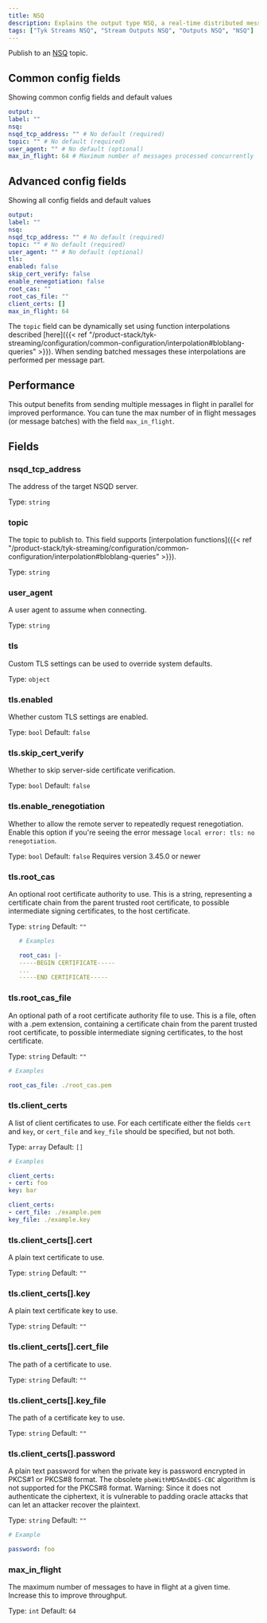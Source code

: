 ```yaml
---
title: NSQ
description: Explains the output type NSQ, a real-time distributed messaging platform
tags: ["Tyk Streams NSQ", "Stream Outputs NSQ", "Outputs NSQ", "NSQ"]
---
```


Publish to an [NSQ](https://nsq.io/) topic.

## Common config fields

Showing common config fields and default values

```yaml
output:
label: ""
nsq:
nsqd_tcp_address: "" # No default (required)
topic: "" # No default (required)
user_agent: "" # No default (optional)
max_in_flight: 64 # Maximum number of messages processed concurrently
```

## Advanced config fields

Showing all config fields and default values

```yml
output:
label: ""
nsq:
nsqd_tcp_address: "" # No default (required)
topic: "" # No default (required)
user_agent: "" # No default (optional)
tls:
enabled: false
skip_cert_verify: false
enable_renegotiation: false
root_cas: ""
root_cas_file: ""
client_certs: []
max_in_flight: 64
```

The `topic` field can be dynamically set using function interpolations described [here]({{< ref "/product-stack/tyk-streaming/configuration/common-configuration/interpolation#bloblang-queries" >}}). When sending batched messages these interpolations are performed per message part.

## Performance

This output benefits from sending multiple messages in flight in parallel for improved performance. You can tune the max number of in flight messages (or message batches) with the field `max_in_flight`.

## Fields

### nsqd_tcp_address

The address of the target NSQD server.

Type: `string`

### topic

The topic to publish to.
This field supports [interpolation functions]({{< ref "/product-stack/tyk-streaming/configuration/common-configuration/interpolation#bloblang-queries" >}}).

Type: `string`

### user_agent

A user agent to assume when connecting.

Type: `string`

### tls

Custom TLS settings can be used to override system defaults.

Type: `object`

### tls.enabled

Whether custom TLS settings are enabled.

Type: `bool`
Default: `false`

### tls.skip_cert_verify

Whether to skip server-side certificate verification.

Type: `bool`
Default: `false`

### tls.enable_renegotiation

Whether to allow the remote server to repeatedly request renegotiation. Enable this option if you're seeing the error message `local error: tls: no renegotiation`.

Type: `bool`
Default: `false`
Requires version 3.45.0 or newer

### tls.root_cas

An optional root certificate authority to use. This is a string, representing a certificate chain from the parent trusted root certificate, to possible intermediate signing certificates, to the host certificate.

<!-- TODO add secrets link:
:::warning Secret
This field contains sensitive information that usually shouldn't be added to a config directly, read our [secrets page for more info](/docs/configuration/secrets).
::: -->

Type: `string`
Default: `""`

```yaml
   # Examples

   root_cas: |-
   -----BEGIN CERTIFICATE-----
   ...
   -----END CERTIFICATE-----
```

### tls.root_cas_file

An optional path of a root certificate authority file to use. This is a file, often with a .pem extension, containing a certificate chain from the parent trusted root certificate, to possible intermediate signing certificates, to the host certificate.

Type: `string`
Default: `""`

```yaml
# Examples

root_cas_file: ./root_cas.pem
```

### tls.client_certs

A list of client certificates to use. For each certificate either the fields `cert` and `key`, or `cert_file` and `key_file` should be specified, but not both.

Type: `array`
Default: `[]`

```yaml
# Examples

client_certs:
- cert: foo
key: bar

client_certs:
- cert_file: ./example.pem
key_file: ./example.key
```

### tls.client_certs[].cert

A plain text certificate to use.

Type: `string`
Default: `""`

### tls.client_certs[].key

A plain text certificate key to use.

<!-- TODO add secrets link:
:::warning Secret
This field contains sensitive information that usually shouldn't be added to a config directly, read our [secrets page for more info](/docs/configuration/secrets).
::: -->

Type: `string`
Default: `""`

### tls.client_certs[].cert_file

The path of a certificate to use.

Type: `string`
Default: `""`

### tls.client_certs[].key_file

The path of a certificate key to use.

Type: `string`
Default: `""`

### tls.client_certs[].password

A plain text password for when the private key is password encrypted in PKCS#1 or PKCS#8 format. The obsolete `pbeWithMD5AndDES-CBC` algorithm is not supported for the PKCS#8 format. Warning: Since it does not authenticate the ciphertext, it is vulnerable to padding oracle attacks that can let an attacker recover the plaintext.

Type: `string`
Default: `""`

```yaml
# Example

password: foo
```

<!-- When Tyk streams with secrets released include this in above example => password: ${KEY_PASSWORD} -->

### max_in_flight

The maximum number of messages to have in flight at a given time. Increase this to improve throughput.

Type: `int`
Default: `64`
